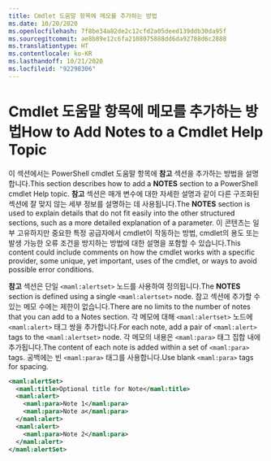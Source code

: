 ```yaml
---
title: Cmdlet 도움말 항목에 메모를 추가하는 방법
ms.date: 10/20/2020
ms.openlocfilehash: 7f8be34a82de2c12cfd2a05deed139ddb30da95f
ms.sourcegitcommit: ae8b89e12c6fa2108075888dd6da92788d6c2888
ms.translationtype: HT
ms.contentlocale: ko-KR
ms.lasthandoff: 10/21/2020
ms.locfileid: "92298306"
---
```

# <a name="how-to-add-notes-to-a-cmdlet-help-topic"></a><span data-ttu-id="7e7d5-102">Cmdlet 도움말 항목에 메모를 추가하는 방법</span><span class="sxs-lookup"><span data-stu-id="7e7d5-102">How to Add Notes to a Cmdlet Help Topic</span></span>

<span data-ttu-id="7e7d5-103">이 섹션에서는 PowerShell cmdlet 도움말 항목에 **참고** 섹션을 추가하는 방법을 설명합니다.</span><span class="sxs-lookup"><span data-stu-id="7e7d5-103">This section describes how to add a **NOTES** section to a PowerShell cmdlet Help topic.</span></span> <span data-ttu-id="7e7d5-104">**참고** 섹션은 매개 변수에 대한 자세한 설명과 같이 다른 구조화된 섹션에 잘 맞지 않는 세부 정보를 설명하는 데 사용됩니다.</span><span class="sxs-lookup"><span data-stu-id="7e7d5-104">The **NOTES** section is used to explain details that do not fit easily into the other structured sections, such as a more detailed explanation of a parameter.</span></span> <span data-ttu-id="7e7d5-105">이 콘텐츠는 일부 고유하지만 중요한 특정 공급자에서 cmdlet이 작동하는 방법, cmdlet의 용도 또는 발생 가능한 오류 조건을 방지하는 방법에 대한 설명을 포함할 수 있습니다.</span><span class="sxs-lookup"><span data-stu-id="7e7d5-105">This content could include comments on how the cmdlet works with a specific provider, some unique, yet important, uses of the cmdlet, or ways to avoid possible error conditions.</span></span>

<span data-ttu-id="7e7d5-106">**참고** 섹션은 단일 `<maml:alertset>` 노드를 사용하여 정의됩니다.</span><span class="sxs-lookup"><span data-stu-id="7e7d5-106">The **NOTES** section is defined using a single `<maml:alertset>` node.</span></span> <span data-ttu-id="7e7d5-107">참고 섹션에 추가할 수 있는 메모 수에는 제한이 없습니다.</span><span class="sxs-lookup"><span data-stu-id="7e7d5-107">There are no limits to the number of notes that you can add to a Notes section.</span></span> <span data-ttu-id="7e7d5-108">각 메모에 대해 `<maml:alertset>` 노드에 `<maml:alert>` 태그 쌍을 추가합니다.</span><span class="sxs-lookup"><span data-stu-id="7e7d5-108">For each note, add a pair of `<maml:alert>` tags to the `<maml:alertset>` node.</span></span> <span data-ttu-id="7e7d5-109">각 메모의 내용은 `<maml:para>` 태그 집합 내에 추가됩니다.</span><span class="sxs-lookup"><span data-stu-id="7e7d5-109">The content of each note is added within a set of `<maml:para>` tags.</span></span> <span data-ttu-id="7e7d5-110">공백에는 빈 `<maml:para>` 태그를 사용합니다.</span><span class="sxs-lookup"><span data-stu-id="7e7d5-110">Use blank `<maml:para>` tags for spacing.</span></span>

```xml
<maml:alertSet>
  <maml:title>Optional title for Note</maml:title>
  <maml:alert>
    <maml:para>Note 1</maml:para>
    <maml:para>Note a</maml:para>
  </maml:alert>
  <maml:alert>
    <maml:para>Note 2</maml:para>
  </maml:alert>
</maml:alertSet>
```
